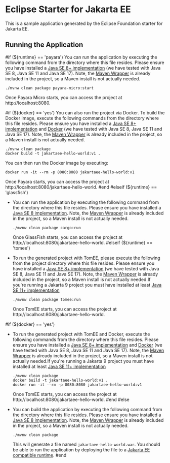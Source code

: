 # Eclipse Starter for Jakarta EE
This is a sample application generated by the Eclipse Foundation starter for Jakarta EE.

## Running the Application
#if (${runtime} == 'payara')
You can run the application by executing the following command from the directory where this file resides. Please ensure you have installed a [Java SE 8+ implementation](https://adoptium.net/?variant=openjdk8) (we have tested with Java SE 8, Java SE 11 and Java SE 17). Note, the [Maven Wrapper](https://maven.apache.org/wrapper/) is already included in the project, so a Maven install is not actually needed.

```
./mvnw clean package payara-micro:start
```

Once Payara Micro starts, you can access the project at http://localhost:8080.

#if (${docker} == 'yes')
You can also run the project via Docker. To build the Docker image, execute the following commands from the directory where this file resides. Please ensure you have installed a [Java SE 8+ implementation](https://adoptium.net/?variant=openjdk8) and [Docker](https://docs.docker.com/get-docker/) (we have tested with Java SE 8, Java SE 11 and Java SE 17). Note, the [Maven Wrapper](https://maven.apache.org/wrapper/) is already included in the project, so a Maven install is not actually needed.

```
./mvnw clean package
docker build -t jakartaee-hello-world:v1 .
```

You can then run the Docker image by executing:

```
docker run -it --rm -p 8080:8080 jakartaee-hello-world:v1
```

Once Payara starts, you can access the project at http://localhost:8080/jakartaee-hello-world.
#end
#elseif (${runtime} == 'glassfish')
* You can run the application by executing the following command from the directory where this file resides. Please ensure you have installed a [Java SE 8 implementation](https://adoptium.net/?variant=openjdk8). Note, the [Maven Wrapper](https://maven.apache.org/wrapper/) is already included in the project, so a Maven install is not actually needed.

  ```
  ./mvnw clean package cargo:run
  ```
 
  Once GlassFish starts, you can access the project at http://localhost:8080/jakartaee-hello-world.
#elseif (${runtime} == 'tomee')
* To run the generated project with TomEE, please execute the following from the project directory where this file resides. Please ensure you have installed a [Java SE 8+ implementation](https://adoptium.net/?variant=openjdk8) (we have tested with Java SE 8, Java SE 11 and Java SE 17). Note, the [Maven Wrapper](https://maven.apache.org/wrapper/) is already included in the project, so a Maven install is not actually needed.If you're running a Jakarta 9 project you must have installed at least [Java SE 11+ implementation](https://adoptium.net/?variant=openjdk11)

  ```
  ./mvnw clean package tomee:run
  ```
 
  Once TomEE starts, you can access the project at http://localhost:8080/jakartaee-hello-world.

#if (${docker} == 'yes')
* To run the generated project with TomEE and Docker, execute the following commands from the directory where this file resides. Please ensure you have installed a [Java SE 8+ implementation](https://adoptium.net/?variant=openjdk8) and [Docker](https://docs.docker.com/get-docker/) (we have tested with Java SE 8, Java SE 11 and Java SE 17). Note, the [Maven Wrapper](https://maven.apache.org/wrapper/) is already included in the project, so a Maven install is not actually needed.If you're running a Jakarta 9 project you must have installed at least [Java SE 11+ implementation](https://adoptium.net/?variant=openjdk11)

  ```
  ./mvnw clean package
  docker build -t jakartaee-hello-world:v1 .
  docker run -it --rm -p 8080:8080 jakartaee-hello-world:v1
  ```
  
  Once TomEE starts, you can access the project at http://localhost:8080/jakartaee-hello-world.
#end
#else
* You can build the application by executing the following command from the directory where this file resides. Please ensure you have installed a [Java SE 8 implementation](https://adoptium.net/?variant=openjdk8). Note, the [Maven Wrapper](https://maven.apache.org/wrapper/) is already included in the project, so a Maven install is not actually needed.

  ```
  ./mvnw clean package
  ```
 
  This will generate a file named `jakartaee-hello-world.war`. You should be able to run the application by deploying the file to
  a [Jakarta EE compatible runtime](https://jakarta.ee/compatibility). 
#end